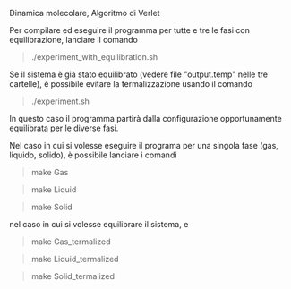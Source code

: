 Dinamica molecolare, Algoritmo di Verlet


Per compilare ed eseguire il programma per tutte e tre le fasi con equilibrazione, lanciare il comando
>./experiment_with_equilibration.sh

Se il sistema è già stato equilibrato (vedere file "output.temp" nelle tre cartelle), è possibile evitare la termalizzazione usando il comando

>./experiment.sh

In questo caso il programma partirà dalla configurazione opportunamente equilibrata per le diverse fasi.

Nel caso in cui si volesse eseguire il programa per una singola fase (gas, liquido, solido), è possibile lanciare i comandi

>make Gas

>make Liquid

>make Solid

nel caso in cui si volesse equilibrare il sistema, e

>make Gas_termalized

>make Liquid_termalized

>make Solid_termalized



